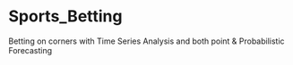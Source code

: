 # Sports_Betting
Betting on corners with Time Series Analysis and both point &amp; Probabilistic Forecasting
